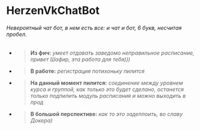 # HerzenVkChatBot
###### Невероятный чат бот, в нем есть все: и чат и бот, 6 букв, несчитая пробел. 
- >**Из фич:**  *умеет отдавать заведомо неправильное расписание, привет Шафир, эта работа для тебя)))*
- >**В работе:** *регистрация потихоньку пилится* 
- >**На данный момент пилится:** *соединение между уровнем курса и группой, как только это будет сделано, останется только подпилить модуль расписания и можно выходить в прод* 
- >**В большой перспективе:** *как то это задеплоить, во славу Докера)* 
